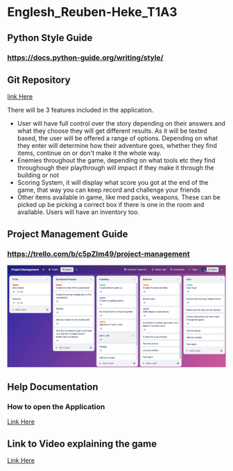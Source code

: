 # Englesh_Reuben-Heke_T1A3

## Python Style Guide
### https://docs.python-guide.org/writing/style/

## Git Repository
[link Here](https://github.com/Reubenheke21/Englesh_Reuben-Heke_T1A3)

There will be 3 features included in the application.
* User will have full control over the story depending on their answers and what they choose they will get different results. As it will be texted based, the user will be offered a range of options. Depending on what they enter will determine how their adventure goes, whether they find items, continue on or don't make it the whole way.
* Enemies throughout the game, depending on what tools etc they find throughough their playthrough will impact if they make it through the building or not
* Scoring System, it will display what score you got at the end of the game, that way you can keep record and challenge your friends
* Other items available in game, like med packs, weapons. These can be picked up be picking a correct box if there is one in the room and available. Users will have an inventory too.

## Project Management Guide
### https://trello.com/b/c5pZIm49/project-management

![image](/project.png)

## Help Documentation
### How to open the Application

[Link Here](/How%20to%20Install%20and%20play%20Zombie%20Adventure.docx)

## Link to Video explaining the game
[Link Here](https://youtu.be/rm2HGtE4qZg)

